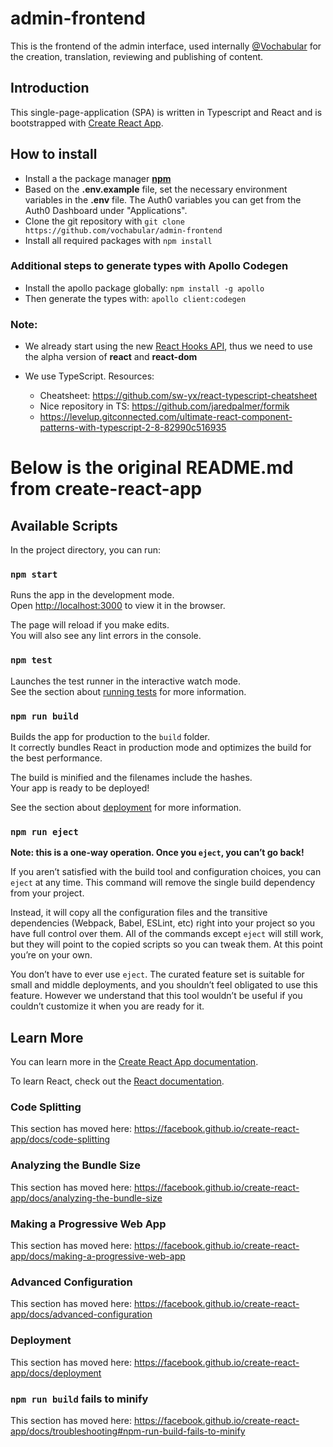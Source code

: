 # admin-frontend

This is the frontend of the admin interface, used internally [@Vochabular](https://www.vochabular.ch) for the creation, translation, reviewing and publishing of content.

## Introduction

This single-page-application (SPA) is written in Typescript and React and is bootstrapped with [Create React App](https://github.com/facebook/create-react-app).

## How to install

- Install a the package manager **[npm](https://nodejs.org/)**
- Based on the **.env.example** file, set the necessary environment variables in the **.env** file. The Auth0 variables you can get from the Auth0 Dashboard under "Applications".
- Clone the git repository with `git clone https://github.com/vochabular/admin-frontend`
- Install all required packages with `npm install`

### Additional steps to generate types with Apollo Codegen

- Install the apollo package globally:
  `npm install -g apollo`
- Then generate the types with:
  `apollo client:codegen`

### Note:

- We already start using the new [React Hooks API](https://reactjs.org/docs/hooks-intro.html), thus we need to use the alpha version of **react** and **react-dom**

- We use TypeScript. Resources:
  - Cheatsheet: https://github.com/sw-yx/react-typescript-cheatsheet
  - Nice repository in TS: https://github.com/jaredpalmer/formik
  - https://levelup.gitconnected.com/ultimate-react-component-patterns-with-typescript-2-8-82990c516935

# Below is the original README.md from **create-react-app**

## Available Scripts

In the project directory, you can run:

### `npm start`

Runs the app in the development mode.<br>
Open [http://localhost:3000](http://localhost:3000) to view it in the browser.

The page will reload if you make edits.<br>
You will also see any lint errors in the console.

### `npm test`

Launches the test runner in the interactive watch mode.<br>
See the section about [running tests](https://facebook.github.io/create-react-app/docs/running-tests) for more information.

### `npm run build`

Builds the app for production to the `build` folder.<br>
It correctly bundles React in production mode and optimizes the build for the best performance.

The build is minified and the filenames include the hashes.<br>
Your app is ready to be deployed!

See the section about [deployment](https://facebook.github.io/create-react-app/docs/deployment) for more information.

### `npm run eject`

**Note: this is a one-way operation. Once you `eject`, you can’t go back!**

If you aren’t satisfied with the build tool and configuration choices, you can `eject` at any time. This command will remove the single build dependency from your project.

Instead, it will copy all the configuration files and the transitive dependencies (Webpack, Babel, ESLint, etc) right into your project so you have full control over them. All of the commands except `eject` will still work, but they will point to the copied scripts so you can tweak them. At this point you’re on your own.

You don’t have to ever use `eject`. The curated feature set is suitable for small and middle deployments, and you shouldn’t feel obligated to use this feature. However we understand that this tool wouldn’t be useful if you couldn’t customize it when you are ready for it.

## Learn More

You can learn more in the [Create React App documentation](https://facebook.github.io/create-react-app/docs/getting-started).

To learn React, check out the [React documentation](https://reactjs.org/).

### Code Splitting

This section has moved here: https://facebook.github.io/create-react-app/docs/code-splitting

### Analyzing the Bundle Size

This section has moved here: https://facebook.github.io/create-react-app/docs/analyzing-the-bundle-size

### Making a Progressive Web App

This section has moved here: https://facebook.github.io/create-react-app/docs/making-a-progressive-web-app

### Advanced Configuration

This section has moved here: https://facebook.github.io/create-react-app/docs/advanced-configuration

### Deployment

This section has moved here: https://facebook.github.io/create-react-app/docs/deployment

### `npm run build` fails to minify

This section has moved here: https://facebook.github.io/create-react-app/docs/troubleshooting#npm-run-build-fails-to-minify
